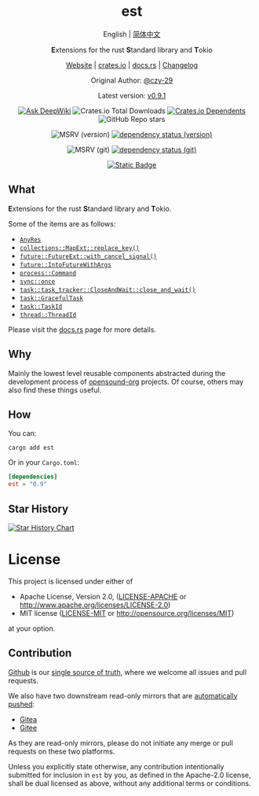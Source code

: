 <div align="center">

# est

English | [简体中文](README-CN.md)

**E**xtensions for the rust **S**tandard library and **T**okio

[Website](https://opensound.run) | [crates.io](https://crates.io/crates/est) | [docs.rs](https://docs.rs/est/latest/est) | [Changelog](CHANGELOG.md)

Original Author: [@czy-29](https://github.com/czy-29)

Latest version: [v0.9.1](https://github.com/opensound-org/est/releases/tag/v0.9.1)

[![Ask DeepWiki](https://deepwiki.com/badge.svg)](https://deepwiki.com/opensound-org/est)
![Crates.io Total Downloads](https://img.shields.io/crates/d/est)
[![Crates.io Dependents](https://img.shields.io/crates/dependents/est)](https://crates.io/crates/est/reverse_dependencies)
![GitHub Repo stars](https://img.shields.io/github/stars/opensound-org/est)

![MSRV (version)](https://img.shields.io/crates/msrv/est/0.9.1?label=v0.9.1-msrv)
[![dependency status (version)](https://deps.rs/crate/est/0.9.1/status.svg?subject=v0.9.1-deps)](https://deps.rs/crate/est/0.9.1)

![MSRV (git)](https://img.shields.io/badge/git--msrv-1.85.0-blue)
[![dependency status (git)](https://deps.rs/repo/github/opensound-org/est/status.svg?subject=git-deps)](https://deps.rs/repo/github/opensound-org/est)

[![Static Badge](https://img.shields.io/badge/build_with-Rust_1.87.0-dca282)](https://blog.rust-lang.org/2024/11/28/Rust-1.87.0.html)

</div>

## What
**E**xtensions for the rust **S**tandard library and **T**okio.

Some of the items are as follows:
- [`AnyRes`](https://docs.rs/est/latest/est/result/type.AnyRes.html)
- [`collections::MapExt::replace_key()`](https://docs.rs/est/latest/est/collections/trait.MapExt.html#tymethod.replace_key)
- [`future::FutureExt::with_cancel_signal()`](https://docs.rs/est/latest/est/future/trait.FutureExt.html#tymethod.with_cancel_signal)
- [`future::IntoFutureWithArgs`](https://docs.rs/est/latest/est/future/trait.IntoFutureWithArgs.html)
- [`process::Command`](https://docs.rs/est/latest/est/process/enum.Command.html)
- [`sync::once`](https://docs.rs/est/latest/est/sync/once/index.html)
- [`task::task_tracker::CloseAndWait::close_and_wait()`](https://docs.rs/est/latest/est/task/task_tracker/trait.CloseAndWait.html#tymethod.close_and_wait)
- [`task::GracefulTask`](https://docs.rs/est/latest/est/task/graceful/struct.GracefulTask.html)
- [`task::TaskId`](https://docs.rs/est/latest/est/task/struct.TaskId.html)
- [`thread::ThreadId`](https://docs.rs/est/latest/est/thread/struct.ThreadId.html)

Please visit the [docs.rs](https://docs.rs/est/latest/est) page for more details.

## Why
Mainly the lowest level reusable components abstracted during the development process of [opensound-org](https://github.com/orgs/opensound-org/repositories) projects. Of course, others may also find these things useful.

## How
You can:
```
cargo add est
```
Or in your `Cargo.toml`:
```toml
[dependencies]
est = "0.9"
```

## Star History

[![Star History Chart](https://api.star-history.com/svg?repos=opensound-org/est&type=Date)](https://star-history.com/#opensound-org/est&Date)

# License

This project is licensed under either of

 * Apache License, Version 2.0, ([LICENSE-APACHE](LICENSE-APACHE) or
   http://www.apache.org/licenses/LICENSE-2.0)
 * MIT license ([LICENSE-MIT](LICENSE-MIT) or
   http://opensource.org/licenses/MIT)

at your option.

## Contribution

[Github](https://github.com/opensound-org/est) is our [single source of truth](https://en.wikipedia.org/wiki/Single_source_of_truth), where we welcome all issues and pull requests.

We also have two downstream read-only mirrors that are [automatically pushed](.github/workflows/mirror.yml):
- [Gitea](https://gitea.29bot.com/opensound-org/est)
- [Gitee](https://gitee.com/opensound-org/est)

As they are read-only mirrors, please do not initiate any merge or pull requests on these two platforms.

Unless you explicitly state otherwise, any contribution intentionally submitted
for inclusion in `est` by you, as defined in the Apache-2.0 license, shall be
dual licensed as above, without any additional terms or conditions.
